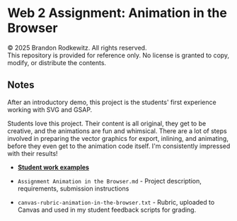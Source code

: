 # Web 2 Assignment: Animation in the Browser

© 2025 Brandon Rodkewitz. All rights reserved.  
This repository is provided for reference only. No license is granted to copy, modify, or distribute the contents.


## Notes

After an introductory demo, this project is the students' first experience working with SVG and GSAP.

Students love this project. Their content is all original, they get to be creative, and the animations are fun and whimsical. There are a lot of steps involved in preparing the vector graphics for export, inlining, and animating, before they even get to the animation code itself. I'm consistently impressed with their results!

- **[Student work examples](https://brodkewitz.github.io/web2-selected-teaching-materials/assignment-animation-in-the-browser/examples/)**

- `Assignment Animation in the Browser.md` - Project description, requirements, submission instructions

- `canvas-rubric-animation-in-the-browser.txt` - Rubric, uploaded to Canvas and used in my student feedback scripts for grading.
